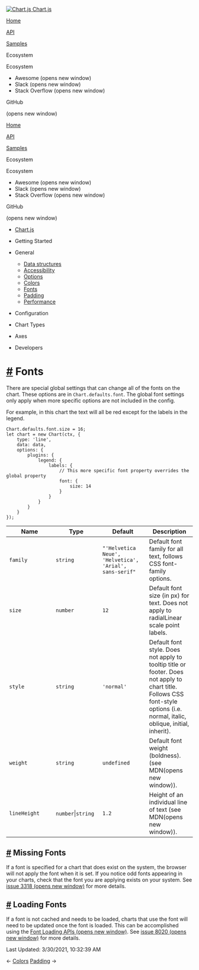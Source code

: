 <a href="/docs/3.0.0/" class="home-link router-link-active"><img src="/docs/3.0.0/favicon.ico" alt="Chart.js" class="logo" /> <span class="site-name can-hide">Chart.js</span></a>

<a href="/docs/3.0.0/" class="nav-link">Home</a>

<a href="/docs/3.0.0/api/" class="nav-link">API</a>

<a href="/docs/3.0.0/samples/" class="nav-link">Samples</a>

<span class="title">Ecosystem</span> <span class="arrow down"></span>

<span class="title">Ecosystem</span> <span class="arrow right"></span>

-   Awesome
    <span class="sr-only">(opens new window)</span>
-   Slack
    <span class="sr-only">(opens new window)</span>
-   Stack Overflow
    <span class="sr-only">(opens new window)</span>

GitHub

<span class="sr-only">(opens new window)</span>

<a href="/docs/3.0.0/" class="nav-link">Home</a>

<a href="/docs/3.0.0/api/" class="nav-link">API</a>

<a href="/docs/3.0.0/samples/" class="nav-link">Samples</a>

<span class="title">Ecosystem</span> <span class="arrow down"></span>

<span class="title">Ecosystem</span> <span class="arrow right"></span>

-   Awesome
    <span class="sr-only">(opens new window)</span>
-   Slack
    <span class="sr-only">(opens new window)</span>
-   Stack Overflow
    <span class="sr-only">(opens new window)</span>

GitHub

<span class="sr-only">(opens new window)</span>

-   <a href="/docs/3.0.0/" class="sidebar-link">Chart.js</a>
-   Getting Started <span class="arrow right"></span>

-   General <span class="arrow down"></span>

    -   <a href="/docs/3.0.0/general/data-structures.html" class="sidebar-link">Data structures</a>
    -   <a href="/docs/3.0.0/general/accessibility.html" class="sidebar-link">Accessibility</a>
    -   <a href="/docs/3.0.0/general/options.html" class="sidebar-link">Options</a>
    -   <a href="/docs/3.0.0/general/colors.html" class="sidebar-link">Colors</a>
    -   <a href="/docs/3.0.0/general/fonts.html" class="active sidebar-link">Fonts</a>
    -   <a href="/docs/3.0.0/general/padding.html" class="sidebar-link">Padding</a>
    -   <a href="/docs/3.0.0/general/performance.html" class="sidebar-link">Performance</a>

-   Configuration <span class="arrow right"></span>

-   Chart Types <span class="arrow right"></span>

-   Axes <span class="arrow right"></span>

-   Developers <span class="arrow right"></span>

<a href="#fonts" class="header-anchor">#</a> Fonts
==================================================

There are special global settings that can change all of the fonts on the chart. These options are in `Chart.defaults.font`. The global font settings only apply when more specific options are not included in the config.

For example, in this chart the text will all be red except for the labels in the legend.

    Chart.defaults.font.size = 16;
    let chart = new Chart(ctx, {
        type: 'line',
        data: data,
        options: {
            plugins: {
                legend: {
                    labels: {
                        // This more specific font property overrides the global property
                        font: {
                            size: 14
                        }
                    }
                }
            }
        }
    });

<table><colgroup><col style="width: 25%" /><col style="width: 25%" /><col style="width: 25%" /><col style="width: 25%" /></colgroup><thead><tr class="header"><th>Name</th><th>Type</th><th>Default</th><th>Description</th></tr></thead><tbody><tr class="odd"><td><code>family</code></td><td><code>string</code></td><td><code>"'Helvetica Neue', 'Helvetica', 'Arial',                       sans-serif"</code></td><td>Default font family for all text, follows CSS font-family options.</td></tr><tr class="even"><td><code>size</code></td><td><code>number</code></td><td><code>12</code></td><td>Default font size (in px) for text. Does not apply to radialLinear scale point labels.</td></tr><tr class="odd"><td><code>style</code></td><td><code>string</code></td><td><code>'normal'</code></td><td>Default font style. Does not apply to tooltip title or footer. Does not apply to chart title. Follows CSS font-style options (i.e. normal, italic, oblique, initial, inherit).</td></tr><tr class="even"><td><code>weight</code></td><td><code>string</code></td><td><code>undefined</code></td><td>Default font weight (boldness). (see MDN<span class="sr-only">(opens new window)</span>).</td></tr><tr class="odd"><td><code>lineHeight</code></td><td><code>number</code>|<code>string</code></td><td><code>1.2</code></td><td>Height of an individual line of text (see MDN<span class="sr-only">(opens new window)</span>).</td></tr></tbody></table>

<a href="#missing-fonts" class="header-anchor">#</a> Missing Fonts
------------------------------------------------------------------

If a font is specified for a chart that does exist on the system, the browser will not apply the font when it is set. If you notice odd fonts appearing in your charts, check that the font you are applying exists on your system. See [issue 3318 <span class="sr-only">(opens new window)</span>](https://github.com/chartjs/Chart.js/issues/3318) for more details.

<a href="#loading-fonts" class="header-anchor">#</a> Loading Fonts
------------------------------------------------------------------

If a font is not cached and needs to be loaded, charts that use the font will need to be updated once the font is loaded. This can be accomplished using the [Font Loading APIs <span class="sr-only">(opens new window)</span>](https://developer.mozilla.org/en-US/docs/Web/API/CSS_Font_Loading_API). See [issue 8020 <span class="sr-only">(opens new window)</span>](https://github.com/chartjs/Chart.js/issues/8020) for more details.

<span class="prefix">Last Updated:</span> <span class="time">3/30/2021, 10:32:39 AM</span>

<span class="prev"> ← <a href="/docs/3.0.0/general/colors.html" class="prev">Colors</a> </span> <span class="next"> [Padding](/docs/3.0.0/general/padding.html) → </span>
